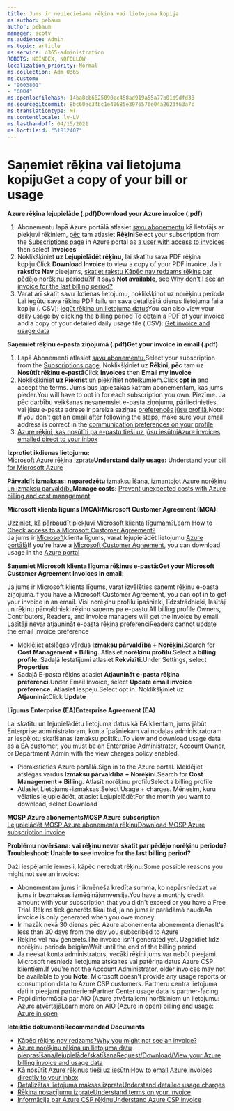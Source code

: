 ```yaml
---
title: Jums ir nepieciešama rēķina vai lietojuma kopija
ms.author: pebaum
author: pebaum
manager: scotv
ms.audience: Admin
ms.topic: article
ms.service: o365-administration
ROBOTS: NOINDEX, NOFOLLOW
localization_priority: Normal
ms.collection: Adm_O365
ms.custom:
- "9003801"
- "6804"
ms.openlocfilehash: 14ba8cb6825090ec458ad919a55a77b01d9dfd38
ms.sourcegitcommit: 8bc60ec34bc1e40685e3976576e04a2623f63a7c
ms.translationtype: MT
ms.contentlocale: lv-LV
ms.lasthandoff: 04/15/2021
ms.locfileid: "51812407"
---
```

# <a name="get-a-copy-of-your-bill-or-usage"></a><span data-ttu-id="7afe5-102">Saņemiet rēķina vai lietojuma kopiju</span><span class="sxs-lookup"><span data-stu-id="7afe5-102">Get a copy of your bill or usage</span></span>

<span data-ttu-id="7afe5-103">**Azure rēķina lejupielāde (.pdf)**</span><span class="sxs-lookup"><span data-stu-id="7afe5-103">**Download your Azure invoice (.pdf)**</span></span>

1. <span data-ttu-id="7afe5-104">Abonementu lapā Azure portālā atlasiet [savu abonementu](https://portal.azure.com/#blade/Microsoft_Azure_Billing/SubscriptionsBlade) kā lietotājs ar piekļuvi rēķiniem, [pēc](https://docs.microsoft.com/azure/cost-management-billing/manage/manage-billing-access?WT.mc_id=Portal-Microsoft_Azure_Support) tam atlasiet **Rēķini**</span><span class="sxs-lookup"><span data-stu-id="7afe5-104">Select your subscription from the [Subscriptions page](https://portal.azure.com/#blade/Microsoft_Azure_Billing/SubscriptionsBlade) in Azure portal as [a user with access to invoices](https://docs.microsoft.com/azure/cost-management-billing/manage/manage-billing-access?WT.mc_id=Portal-Microsoft_Azure_Support) then select **Invoices**</span></span>
2. <span data-ttu-id="7afe5-105">Noklikšķiniet **uz Lejupielādēt rēķinu,** lai skatītu sava PDF rēķina kopiju.</span><span class="sxs-lookup"><span data-stu-id="7afe5-105">Click **Download Invoice** to view a copy of your PDF invoice.</span></span> <span data-ttu-id="7afe5-106">Ja ir **rakstīts Nav** pieejams, [skatiet rakstu Kāpēc nav redzams rēķins par pēdējo norēķinu periodu?](https://docs.microsoft.com/azure/cost-management-billing/manage/download-azure-invoice-daily-usage-date?WT.mc_id=Portal-Microsoft_Azure_Support#noinvoice)</span><span class="sxs-lookup"><span data-stu-id="7afe5-106">If it says **Not available**, see [Why don't I see an invoice for the last billing period?](https://docs.microsoft.com/azure/cost-management-billing/manage/download-azure-invoice-daily-usage-date?WT.mc_id=Portal-Microsoft_Azure_Support#noinvoice)</span></span>
3. <span data-ttu-id="7afe5-107">Varat arī skatīt savu ikdienas lietojumu, noklikšķinot uz norēķinu perioda Lai iegūtu sava rēķina PDF failu un sava detalizētā dienas lietojuma faila kopiju (. CSV): [iegūt rēķina un lietojuma datus](https://docs.microsoft.com/azure/cost-management-billing/manage/download-azure-invoice-daily-usage-date?WT.mc_id=Portal-Microsoft_Azure_Support)</span><span class="sxs-lookup"><span data-stu-id="7afe5-107">You can also view your daily usage by clicking the billing period To obtain a PDF of your invoice and a copy of your detailed daily usage file (.CSV): [Get invoice and usage data](https://docs.microsoft.com/azure/cost-management-billing/manage/download-azure-invoice-daily-usage-date?WT.mc_id=Portal-Microsoft_Azure_Support)</span></span>

<span data-ttu-id="7afe5-108">**Saņemiet rēķinu e-pasta ziņojumā (.pdf)**</span><span class="sxs-lookup"><span data-stu-id="7afe5-108">**Get your invoice in email (.pdf)**</span></span>

1. <span data-ttu-id="7afe5-109">Lapā Abonementi atlasiet [savu abonementu.](https://ms.portal.azure.com/#blade/Microsoft_Azure_Billing/SubscriptionsBlade)</span><span class="sxs-lookup"><span data-stu-id="7afe5-109">Select your subscription from the [Subscriptions page](https://ms.portal.azure.com/#blade/Microsoft_Azure_Billing/SubscriptionsBlade).</span></span> <span data-ttu-id="7afe5-110">Noklikšķiniet uz **Rēķini, pēc** tam uz **Nosūtīt rēķinu e-pastā**</span><span class="sxs-lookup"><span data-stu-id="7afe5-110">Click **Invoices** then **Email my invoice**</span></span>
2. <span data-ttu-id="7afe5-111">Noklikšķiniet **uz Piekrist** un piekrītiet noteikumiem.</span><span class="sxs-lookup"><span data-stu-id="7afe5-111">Click **opt in** and accept the terms.</span></span> <span data-ttu-id="7afe5-112">Jums būs jāpiesakās katram abonementam, kas jums pieder.</span><span class="sxs-lookup"><span data-stu-id="7afe5-112">You will have to opt in for each subscription you own.</span></span> <span data-ttu-id="7afe5-113">Piezīme. Ja pēc darbību veikšanas nesaņemsiet e-pasta ziņojumu, pārliecinieties, vai jūsu e-pasta adrese ir pareiza saziņas [preferencēs jūsu profilā.](https://account.windowsazure.com/profile)</span><span class="sxs-lookup"><span data-stu-id="7afe5-113">Note: If you don't get an email after following the steps, make sure your email address is correct in the [communication preferences on your profile](https://account.windowsazure.com/profile)</span></span>
3. [<span data-ttu-id="7afe5-114">Azure rēķini, kas nosūtīti pa e-pastu tieši uz jūsu iesūtni</span><span class="sxs-lookup"><span data-stu-id="7afe5-114">Azure invoices emailed direct to your inbox</span></span>](https://azure.microsoft.com/blog/azure-email-invoices/)

<span data-ttu-id="7afe5-115">**Izprotiet ikdienas lietojumu:**  
 [Microsoft Azure rēķina izprate](https://docs.microsoft.com/azure/cost-management-billing/understand/review-individual-bill?WT.mc_id=Portal-Microsoft_Azure_Support)</span><span class="sxs-lookup"><span data-stu-id="7afe5-115">**Understand daily usage:** 
[Understand your bill for Microsoft Azure](https://docs.microsoft.com/azure/cost-management-billing/understand/review-individual-bill?WT.mc_id=Portal-Microsoft_Azure_Support)</span></span>  

<span data-ttu-id="7afe5-116">**Pārvaldīt izmaksas: neparedzētu** [izmaksu īšana, izmantojot Azure norēķinu un izmaksu pārvaldību](https://docs.microsoft.com/azure/cost-management-billing/manage/getting-started?WT.mc_id=Portal-Microsoft_Azure_Support)</span><span class="sxs-lookup"><span data-stu-id="7afe5-116">**Manage costs:** [Prevent unexpected costs with Azure billing and cost management](https://docs.microsoft.com/azure/cost-management-billing/manage/getting-started?WT.mc_id=Portal-Microsoft_Azure_Support)</span></span>  

<span data-ttu-id="7afe5-117">**Microsoft klienta līgums (MCA):**</span><span class="sxs-lookup"><span data-stu-id="7afe5-117">**Microsoft Customer Agreement (MCA)**:</span></span>

<span data-ttu-id="7afe5-118">[Uzziniet, kā pārbaudīt piekļuvi Microsoft klienta līgumam?](https://docs.microsoft.com/azure/cost-management-billing/manage/download-azure-invoice-daily-usage-date?WT.mc_id=Portal-Microsoft_Azure_Support#check-access-to-a-microsoft-customer-agreement)</span><span class="sxs-lookup"><span data-stu-id="7afe5-118">Learn  [How to Check access to a Microsoft Customer Agreement?](https://docs.microsoft.com/azure/cost-management-billing/manage/download-azure-invoice-daily-usage-date?WT.mc_id=Portal-Microsoft_Azure_Support#check-access-to-a-microsoft-customer-agreement)</span></span>  
<span data-ttu-id="7afe5-119">Ja jums ir [Microsoft](https://docs.microsoft.com/azure/cost-management-billing/manage/download-azure-invoice-daily-usage-date?WT.mc_id=Portal-Microsoft_Azure_Support#check-access-to-a-microsoft-customer-agreement)klienta līgums, varat lejupielādēt lietojumu [Azure portālā](https://portal.azure.com/)</span><span class="sxs-lookup"><span data-stu-id="7afe5-119">If you're have a [Microsoft Customer Agreement](https://docs.microsoft.com/azure/cost-management-billing/manage/download-azure-invoice-daily-usage-date?WT.mc_id=Portal-Microsoft_Azure_Support#check-access-to-a-microsoft-customer-agreement), you can download usage in the [Azure portal](https://portal.azure.com/)</span></span>

<span data-ttu-id="7afe5-120">**Saņemiet Microsoft klienta līguma rēķinus e-pastā:**</span><span class="sxs-lookup"><span data-stu-id="7afe5-120">**Get your Microsoft Customer Agreement invoices in email**:</span></span>

<span data-ttu-id="7afe5-121">Ja jums ir Microsoft klienta līgums, varat izvēlēties saņemt rēķinu e-pasta ziņojumā.</span><span class="sxs-lookup"><span data-stu-id="7afe5-121">If you have a Microsoft Customer Agreement, you can opt in to get your invoice in an email.</span></span> <span data-ttu-id="7afe5-122">Visi norēķinu profilu īpašnieki, līdzstrādnieki, lasītāji un rēķinu pārvaldnieki rēķinu saņems pa e-pastu.</span><span class="sxs-lookup"><span data-stu-id="7afe5-122">All billing profile Owners, Contributors, Readers, and Invoice managers will get the invoice by email.</span></span> <span data-ttu-id="7afe5-123">Lasītāji nevar atjaunināt e-pasta rēķina preferenci</span><span class="sxs-lookup"><span data-stu-id="7afe5-123">Readers cannot update the email invoice preference</span></span>

- <span data-ttu-id="7afe5-124">Meklējiet atslēgas vārdus **Izmaksu pārvaldība + Norēķini**.</span><span class="sxs-lookup"><span data-stu-id="7afe5-124">Search for **Cost Management + Billing**.</span></span> <span data-ttu-id="7afe5-125">Atlasiet **norēķinu profilu**.</span><span class="sxs-lookup"><span data-stu-id="7afe5-125">Select a **billing profile**.</span></span> <span data-ttu-id="7afe5-126">Sadaļā Iestatījumi atlasiet **Rekvizīti.**</span><span class="sxs-lookup"><span data-stu-id="7afe5-126">Under Settings, select **Properties**</span></span>
- <span data-ttu-id="7afe5-127">Sadaļā E-pasta rēķins atlasiet **Atjaunināt e-pasta rēķina preferenci**.</span><span class="sxs-lookup"><span data-stu-id="7afe5-127">Under Email Invoice, select **Update email invoice preference**.</span></span> <span data-ttu-id="7afe5-128">Atlasiet iespēju.</span><span class="sxs-lookup"><span data-stu-id="7afe5-128">Select opt in.</span></span> <span data-ttu-id="7afe5-129">Noklikšķiniet uz **Atjaunināt**</span><span class="sxs-lookup"><span data-stu-id="7afe5-129">Click **Update**</span></span>

<span data-ttu-id="7afe5-130">**Līgums Enterprise (EA)**</span><span class="sxs-lookup"><span data-stu-id="7afe5-130">**Enterprise Agreement (EA)**</span></span>

<span data-ttu-id="7afe5-131">Lai skatītu un lejupielādētu lietojuma datus kā EA klientam, jums jābūt Enterprise administratoram, konta īpašniekam vai nodaļas administratoram ar iespējotu skatīšanas izmaksu politiku.</span><span class="sxs-lookup"><span data-stu-id="7afe5-131">To view and download usage data as a EA customer, you must be an Enterprise Administrator, Account Owner, or Department Admin with the view charges policy enabled.</span></span>

- <span data-ttu-id="7afe5-132">Pierakstieties Azure portālā.</span><span class="sxs-lookup"><span data-stu-id="7afe5-132">Sign in to the Azure portal.</span></span> <span data-ttu-id="7afe5-133">Meklējiet atslēgas vārdus **Izmaksu pārvaldība + Norēķini**.</span><span class="sxs-lookup"><span data-stu-id="7afe5-133">Search for **Cost Management + Billing**.</span></span> <span data-ttu-id="7afe5-134">Atlasīt norēķinu profilu</span><span class="sxs-lookup"><span data-stu-id="7afe5-134">Select a billing profile</span></span>
- <span data-ttu-id="7afe5-135">Atlasiet Lietojums+izmaksas.</span><span class="sxs-lookup"><span data-stu-id="7afe5-135">Select Usage + charges.</span></span> <span data-ttu-id="7afe5-136">Mēnesim, kuru vēlaties lejupielādēt, atlasiet Lejupielādēt</span><span class="sxs-lookup"><span data-stu-id="7afe5-136">For the month you want to download, select Download</span></span>

<span data-ttu-id="7afe5-137">**MOSP Azure abonements**</span><span class="sxs-lookup"><span data-stu-id="7afe5-137">**MOSP Azure subscription**</span></span>  
[<span data-ttu-id="7afe5-138">Lejupielādēt MOSP Azure abonementa rēķinu</span><span class="sxs-lookup"><span data-stu-id="7afe5-138">Download MOSP Azure subscription invoice</span></span>](https://docs.microsoft.com/azure/cost-management-billing/understand/download-azure-invoice?WT.mc_id=Portal-Microsoft_Azure_Support#download-your-mosp-azure-subscription-invoice)

<span data-ttu-id="7afe5-139">**Problēmu novēršana: vai rēķinu nevar skatīt par pēdējo norēķinu periodu?**</span><span class="sxs-lookup"><span data-stu-id="7afe5-139">**Troubleshoot: Unable to see invoice for the last billing period?**</span></span>

<span data-ttu-id="7afe5-140">Daži iespējamie iemesli, kāpēc neredzat rēķinu:</span><span class="sxs-lookup"><span data-stu-id="7afe5-140">Some possible reasons you might not see an invoice:</span></span>

- <span data-ttu-id="7afe5-141">Abonementam jums ir ikmēneša kredīta summa, ko nepārsniedzat vai jums ir bezmaksas izmēģinājumversija.</span><span class="sxs-lookup"><span data-stu-id="7afe5-141">You have a monthly credit amount with your subscription that you didn't exceed or you have a Free Trial.</span></span> <span data-ttu-id="7afe5-142">Rēķins tiek ģenerēts tikai tad, ja no jums ir parādāmā nauda</span><span class="sxs-lookup"><span data-stu-id="7afe5-142">An invoice is only generated when you owe money</span></span>
- <span data-ttu-id="7afe5-143">Ir mazāk nekā 30 dienas pēc Azure abonementa abonementa dienas</span><span class="sxs-lookup"><span data-stu-id="7afe5-143">It's less than 30 days from the day you subscribed to Azure</span></span>
- <span data-ttu-id="7afe5-144">Rēķins vēl nav ģenerēts.</span><span class="sxs-lookup"><span data-stu-id="7afe5-144">The invoice isn't generated yet.</span></span> <span data-ttu-id="7afe5-145">Uzgaidiet līdz norēķinu perioda beigām</span><span class="sxs-lookup"><span data-stu-id="7afe5-145">Wait until the end of the billing period</span></span>
- <span data-ttu-id="7afe5-146">Ja neesat konta administrators, vecāki rēķini jums var nebūt pieejami. Microsoft nesniedz lietojuma atskaites vai patēriņa datus Azure CSP klientiem.</span><span class="sxs-lookup"><span data-stu-id="7afe5-146">If you're not the Account Administrator, older invoices may not be available to you **Note**: Microsoft doesn't provide any usage reports or consumption data to Azure CSP customers.</span></span> <span data-ttu-id="7afe5-147">Partneru centra lietojuma dati ir pieejami partneriem</span><span class="sxs-lookup"><span data-stu-id="7afe5-147">Partner Center usage data is partner-facing</span></span>
- <span data-ttu-id="7afe5-148">Papildinformācija par AIO (Azure atvērtajiem) norēķiniem un lietojumu: [Azure atvērtajā](https://azure.microsoft.com/offers/ms-azr-0111p/)</span><span class="sxs-lookup"><span data-stu-id="7afe5-148">Learn more on AIO (Azure in open) billing and usage: [Azure in open](https://azure.microsoft.com/offers/ms-azr-0111p/)</span></span>

<span data-ttu-id="7afe5-149">**Ieteiktie dokumenti**</span><span class="sxs-lookup"><span data-stu-id="7afe5-149">**Recommended Documents**</span></span>

- [<span data-ttu-id="7afe5-150">Kāpēc rēķins nav redzams?</span><span class="sxs-lookup"><span data-stu-id="7afe5-150">Why you might not see an invoice?</span></span>](https://docs.microsoft.com/azure/cost-management-billing/understand/download-azure-invoice?WT.mc_id=Portal-Microsoft_Azure_Support#noinvoice)
- [<span data-ttu-id="7afe5-151">Azure norēķinu rēķina un lietojuma datu pieprasīšana/lejupielāde/skatīšana</span><span class="sxs-lookup"><span data-stu-id="7afe5-151">Request/Download/View your Azure billing invoice and usage data</span></span>](https://docs.microsoft.com/azure/cost-management-billing/manage/download-azure-invoice-daily-usage-date?WT.mc_id=Portal-Microsoft_Azure_Support)
- [<span data-ttu-id="7afe5-152">Kā nosūtīt Azure rēķinus tieši uz iesūtni</span><span class="sxs-lookup"><span data-stu-id="7afe5-152">How to email Azure invoices directly to your inbox</span></span>](https://docs.microsoft.com/azure/cost-management-billing/manage/download-azure-invoice-daily-usage-date?WT.mc_id=Portal-Microsoft_Azure_Support)
- [<span data-ttu-id="7afe5-153">Detalizētas lietojuma maksas izprate</span><span class="sxs-lookup"><span data-stu-id="7afe5-153">Understand detailed usage charges</span></span>](https://docs.microsoft.com/azure/cost-management-billing/understand/review-individual-bill?WT.mc_id=Portal-Microsoft_Azure_Support#csv)
- [<span data-ttu-id="7afe5-154">Rēķina nosacījumu izprate</span><span class="sxs-lookup"><span data-stu-id="7afe5-154">Understand terms on your invoice</span></span>](https://docs.microsoft.com/azure/cost-management-billing/understand/understand-invoice?WT.mc_id=Portal-Microsoft_Azure_Support)
- [<span data-ttu-id="7afe5-155">Informācija par Azure CSP rēķinu</span><span class="sxs-lookup"><span data-stu-id="7afe5-155">Understand Azure CSP invoice</span></span>](https://docs.microsoft.com/partner-center/azure-plan-lp?WT.mc_id=Portal-Microsoft_Azure_Support)
